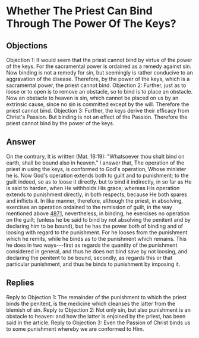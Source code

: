 # Whether The Priest Can Bind Through The Power Of The Keys?
## Objections
Objection 1: It would seem that the priest cannot bind by virtue of the power of the keys. For the sacramental power is ordained as a remedy against sin. Now binding is not a remedy for sin, but seemingly is rather conducive to an aggravation of the disease. Therefore, by the power of the keys, which is a sacramental power, the priest cannot bind.
Objection 2: Further, just as to loose or to open is to remove an obstacle, so to bind is to place an obstacle. Now an obstacle to heaven is sin, which cannot be placed on us by an extrinsic cause, since no sin is committed except by the will. Therefore the priest cannot bind.
Objection 3: Further, the keys derive their efficacy from Christ's Passion. But binding is not an effect of the Passion. Therefore the priest cannot bind by the power of the keys.
## Answer
On the contrary, It is written (Mat. 16:19): "Whatsoever thou shalt bind on earth, shall be bound also in heaven."
I answer that, The operation of the priest in using the keys, is conformed to God's operation, Whose minister he is. Now God's operation extends both to guilt and to punishment; to the guilt indeed, so as to loose it directly. but to bind it indirectly, in so far as He is said to harden, when He withholds His grace; whereas His operation extends to punishment directly, in both respects, because He both spares and inflicts it. In like manner, therefore, although the priest, in absolving, exercises an operation ordained to the remission of guilt, in the way mentioned above [4871](A[1]), nevertheless, in binding, he exercises no operation on the guilt; (unless he be said to bind by not absolving the penitent and by declaring him to be bound), but he has the power both of binding and of loosing with regard to the punishment. For he looses from the punishment which he remits, while he binds as to the punishment which remains. This he does in two ways---first as regards the quantity of the punishment considered in general, and thus he does not bind save by not loosing, and declaring the penitent to be bound, secondly, as regards this or that particular punishment, and thus he binds to punishment by imposing it.
## Replies
Reply to Objection 1: The remainder of the punishment to which the priest binds the penitent, is the medicine which cleanses the latter from the blemish of sin.
Reply to Objection 2: Not only sin, but also punishment is an obstacle to heaven: and how the latter is enjoined by the priest, has been said in the article.
Reply to Objection 3: Even the Passion of Christ binds us to some punishment whereby we are conformed to Him.